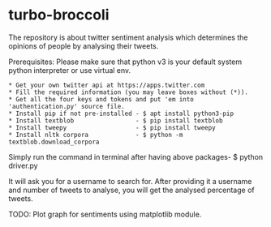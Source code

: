 # turbo-broccoli
The repository is about twitter sentiment analysis which determines the opinions of people 
by analysing their tweets.

Prerequisites:
    Please make sure that python v3 is your default system python interpreter or use virtual env.

    * Get your own twitter api at https://apps.twitter.com
    * Fill the required information (you may leave boxes without (*)).
    * Get all the four keys and tokens and put 'em into 'authentication.py' source file.
    * Install pip if not pre-installed - $ apt install python3-pip
    * Install textblob                 - $ pip install textblob
    * Install tweepy                   - $ pip install tweepy
    * Install nltk corpora             - $ python -m textblob.download_corpora
    
Simply run the command in terminal after having above packages-
    $ python driver.py

It will ask you for a username to search for. After providing it a username and number of
tweets to analyse, you will get the analysed percentage of tweets.

TODO: Plot graph for sentiments using matplotlib module.
